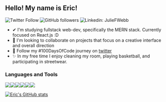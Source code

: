 ## Hello! My name is Eric!


![Twitter Follow](https://img.shields.io/twitter/follow/tatamibox?color=1DA1F2&label=Followers&logo=twitter&style=for-the-badge)
![GitHub followers](https://img.shields.io/github/followers/tatamibox?color=1DA1F2&style=for-the-badge)
![Linkedin: JulieFWebb](https://img.shields.io/badge/-CONNECT-blue?style=for-the-badge&logo=Linkedin&link=https://www.linkedin.com/in/ericquesada02)


- ✔ I'm studying fullstack web-dev, specifically the MERN stack. Currently focused on React.js :D
- 🤝 I'm looking to collaborate on projects that focus on a creative interface and overall direction
- 💯 Follow my #100DaysOfCode journey on [twitter](https://twitter.com/)
- ✨ In my free time I enjoy cleaning my room, playing basketball, and participating in streetwear.

### Languages and Tools

<img src="https://img.icons8.com/color/48/000000/javascript.png"/><img src="https://img.icons8.com/color/48/000000/html-5.png"/><img src="https://img.icons8.com/color/48/000000/css3.png"/><img src="https://img.icons8.com/color/48/000000/nodejs.png"/><img src="https://img.icons8.com/color/48/undefined/react-native.png"/><img src="https://img.icons8.com/color/48/000000/mongodb.png"/>

[![Eric's GitHub stats](https://github-readme-stats.vercel.app/api?username=tatamibox)](https://github.com/tatamibox/github-readme-stats)
